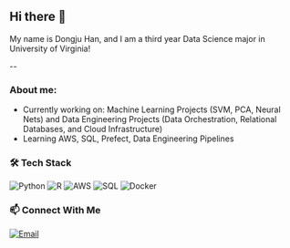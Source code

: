 ## Hi there 👋

My name is Dongju Han, and I am a third year Data Science major in University of Virginia!

--

### About me:
 - Currently working on: Machine Learning Projects (SVM, PCA, Neural Nets) and Data Engineering Projects (Data Orchestration, Relational Databases, and Cloud Infrastructure)
 - Learning AWS, SQL, Prefect, Data Engineering Pipelines

### 🛠️ Tech Stack  
![Python](https://img.shields.io/badge/Python-3776AB?logo=python&logoColor=white)
![R](https://img.shields.io/badge/R-276DC3?logo=r&logoColor=white)
![AWS](https://img.shields.io/badge/AWS-FF9900?logo=amazon-aws&logoColor=white)
![SQL](https://img.shields.io/badge/SQL-336791?logo=postgresql&logoColor=white)
![Docker](https://img.shields.io/badge/Docker-2496ED?logo=docker&logoColor=white)

### 📫 Connect With Me  
[![Email](https://img.shields.io/badge/Email-dpv8cf%40virginia.edu-red?logo=gmail&logoColor=white)](mailto:dpv8cf@virginia.edu)



<!--
**djhan0330/djhan0330** is a ✨ _special_ ✨ repository because its `README.md` (this file) appears on your GitHub profile.

Here are some ideas to get you started:

- 🔭 I’m currently working on ...
- 🌱 I’m currently learning ...
- 👯 I’m looking to collaborate on ...
- 🤔 I’m looking for help with ...
- 💬 Ask me about ...
- 📫 How to reach me: ...
- 😄 Pronouns: ...
- ⚡ Fun fact: ...
-->
